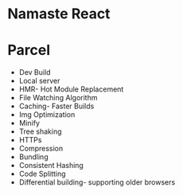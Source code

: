 # Namaste React

# Parcel
- Dev Build
- Local server
- HMR- Hot Module Replacement
- File Watching Algorithm
- Caching- Faster Builds
- Img Optimization
- Minify
- Tree shaking
- HTTPs
- Compression
- Bundling
- Consistent Hashing
- Code Splitting
- Differential building- supporting older browsers



